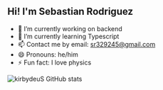 ## Hi! I'm Sebastian Rodriguez

- 🔭 I’m currently working on backend
- 🌱 I’m currently learning Typescript
- 📫 Contact me by email: sr329245@gmail.com
- 😄 Pronouns: he/him
- ⚡ Fun fact: I love physics


![kirbydeuS GitHub stats](https://github-readme-stats.vercel.app/api?username=anuraghazra&show=reviews,discussions_started,discussions_answered,prs_merged,prs_merged_percentage)
